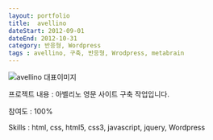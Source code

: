 ```yaml
---
layout: portfolio
title:  avellino
dateStart: 2012-09-01
dateEnd: 2012-10-31
category: 반응형, Wordpress
tags : avellino, 구축, 반응형, Wrodpress, metabrain
---
```


![avellino 대표이미지](/jkw/portfolio/images/avellino/img01.jpg)


프로젝트 내용
: 아벨리노 영문 사이트 구축 작업입니다.


참여도
: 100%

Skills
: html, css, html5, css3, javascript, jquery, Wordpress
